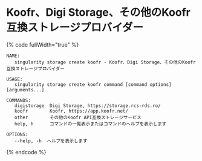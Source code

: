 # Koofr、Digi Storage、その他のKoofr互換ストレージプロバイダー

{% code fullWidth="true" %}
```
NAME:
   singularity storage create koofr - Koofr、Digi Storage、その他のKoofr互換ストレージプロバイダー

USAGE:
   singularity storage create koofr command [command options] [arguments...]

COMMANDS:
   digistorage  Digi Storage, https://storage.rcs-rds.ro/
   koofr        Koofr, https://app.koofr.net/
   other        その他のKoofr API互換ストレージサービス
   help, h      コマンドの一覧表示またはコマンドのヘルプを表示します

OPTIONS:
   --help, -h  ヘルプを表示します
```
{% endcode %}